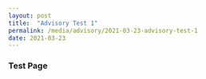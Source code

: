 ```yaml
---
layout: post
title:  "Advisory Test 1"
permalink: /media/advisory/2021-03-23-advisory-test-1
date: 2021-03-23
---
```


### Test Page

